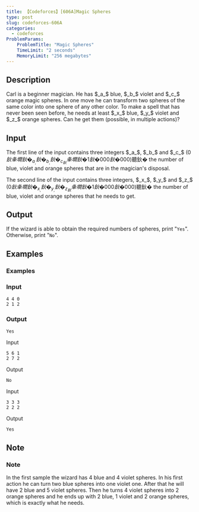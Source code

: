```yaml
---
title: 【Codeforces】[606A]Magic Spheres
type: post
slug: codeforces-606A
categories:
  - codeforces
ProblemParams:
    ProblemTitle: "Magic Spheres"
    TimeLimit: "2 seconds"
    MemoryLimit: "256 megabytes"
---
```


## Description

Carl is a beginner magician. He has $_a_$ blue, $_b_$ violet and $_c_$ orange magic spheres. In one move he can transform two spheres of the same color into one sphere of any other color. To make a spell that has never been seen before, he needs at least $_x_$ blue, $_y_$ violet and $_z_$ orange spheres. Can he get them (possible, in multiple actions)?

## Input

The first line of the input contains three integers $_a_$, $_b_$ and $_c_$ ($0鈥夆墹鈥�_a_,鈥�_b_,鈥�_c_鈥夆墹鈥�1鈥�000鈥�000$)聽鈥� the number of blue, violet and orange spheres that are in the magician's disposal.

The second line of the input contains three integers, $_x_$, $_y_$ and $_z_$ ($0鈥夆墹鈥�_x_,鈥�_y_,鈥�_z_鈥夆墹鈥�1鈥�000鈥�000$)聽鈥� the number of blue, violet and orange spheres that he needs to get.

## Output

If the wizard is able to obtain the required numbers of spheres, print "`Yes`". Otherwise, print "`No`".

## Examples

### Examples

### Input

```
4 4 0
2 1 2

```

### Output

```
Yes

```

Input

```
5 6 1
2 7 2

```

Output

```
No

```

Input

```
3 3 3
2 2 2

```

Output

```
Yes

```

## Note

### Note

In the first sample the wizard has $4$ blue and $4$ violet spheres. In his first action he can turn two blue spheres into one violet one. After that he will have $2$ blue and $5$ violet spheres. Then he turns $4$ violet spheres into $2$ orange spheres and he ends up with $2$ blue, $1$ violet and $2$ orange spheres, which is exactly what he needs.
